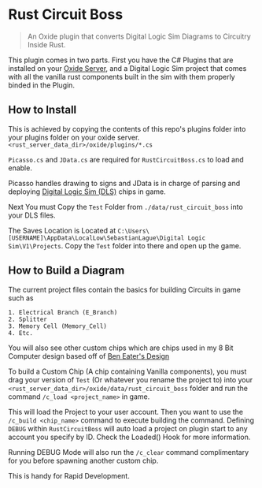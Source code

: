 # Rust Circuit Boss
> An Oxide plugin that converts Digital Logic Sim Diagrams to Circuitry Inside Rust.

This plugin comes in two parts. First you have the C# Plugins that are installed on your [Oxide Server](https://umod.org/documentation/getting-started), and a Digital Logic Sim project that comes with all the vanilla rust components built in the sim with them properly binded in the Plugin.

## How to Install
This is achieved by copying the contents of this repo's plugins folder into your plugins folder on your oxide server.
`<rust_server_data_dir>/oxide/plugins/*.cs`

`Picasso.cs` and `JData.cs` are required for `RustCircuitBoss.cs` to load and enable.

Picasso handles drawing to signs and JData is in charge of parsing and deploying [Digital Logic Sim (DLS)](https://sebastian.itch.io/digital-logic-sim) chips in game.

Next You must Copy the `Test` Folder from `./data/rust_circuit_boss` into your DLS files.

The Saves Location is Located at
`C:\Users\[USERNAME]\AppData\LocalLow\SebastianLague\Digital Logic Sim\V1\Projects`.
Copy the `Test` folder into there and open up the game.

## How to Build a Diagram
The current project files contain the basics for building Circuits in game such as
```
1. Electrical Branch (E_Branch)
2. Splitter
3. Memory Cell (Memory_Cell)
4. Etc.
```
You will also see other custom chips which are chips used in my 8 Bit Computer design based
off of [Ben Eater's Design](https://eater.net/8bit)

To build a Custom Chip (A chip containing Vanilla components), you must drag your version of `Test` (Or whatever you rename the project to) into your `<rust_server_data_dir>/oxide/data/rust_circuit_boss` folder and run the command `/c_load <project_name>` in game.

This will load the Project to your user account. Then you want to use the `/c_build <chip_name>` command to execute building the command. Defining `DEBUG` within `RustCircuitBoss` will auto load a project on plugin start to any account you specify by ID.
Check the Loaded() Hook for more information.

Running DEBUG Mode will also run the `/c_clear` command complimentary for you before spawning another custom chip. 

This is handy for Rapid Development.
